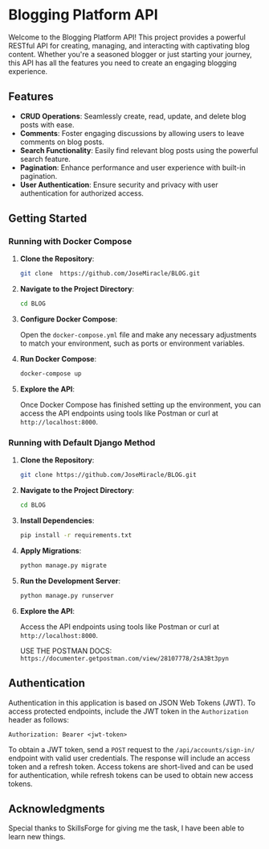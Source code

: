 # Blogging Platform API

Welcome to the  Blogging Platform API! This project provides a powerful RESTful API for creating, managing, and interacting with captivating blog content. Whether you're a seasoned blogger or just starting your journey, this API has all the features you need to create an engaging blogging experience.

## Features

- **CRUD Operations**: Seamlessly create, read, update, and delete blog posts with ease.
- **Comments**: Foster engaging discussions by allowing users to leave comments on blog posts.
- **Search Functionality**: Easily find relevant blog posts using the powerful search feature.
- **Pagination**: Enhance performance and user experience with built-in pagination.
- **User Authentication**: Ensure security and privacy with user authentication for authorized access.

## Getting Started

### Running with Docker Compose

1. **Clone the Repository**:

    ```bash
    git clone  https://github.com/JoseMiracle/BLOG.git
    ```

2. **Navigate to the Project Directory**:

    ```bash
    cd BLOG
    ```

3. **Configure Docker Compose**:

    Open the `docker-compose.yml` file and make any necessary adjustments to match your environment, such as ports or environment variables.

4. **Run Docker Compose**:

    ```bash
    docker-compose up
    ```

5. **Explore the API**:

    Once Docker Compose has finished setting up the environment, you can access the API endpoints using tools like Postman or curl at `http://localhost:8000`.

### Running with Default Django Method

1. **Clone the Repository**:

    ```bash
    git clone https://github.com/JoseMiracle/BLOG.git
    ```

2. **Navigate to the Project Directory**:

    ```bash
    cd BLOG
    ```

3. **Install Dependencies**:

    ```bash
    pip install -r requirements.txt
    ```

4. **Apply Migrations**:

    ```bash
    python manage.py migrate
    ```

5. **Run the Development Server**:

    ```bash
    python manage.py runserver
    ```

6. **Explore the API**:

    Access the API endpoints using tools like Postman or curl at `http://localhost:8000`.
    
    USE THE POSTMAN DOCS: `https://documenter.getpostman.com/view/28107778/2sA3Bt3pyn`


## Authentication

Authentication in this application is based on JSON Web Tokens (JWT). To access protected endpoints, include the JWT token in the `Authorization` header as follows:

```http
Authorization: Bearer <jwt-token>
```

To obtain a JWT token, send a `POST` request to the `/api/accounts/sign-in/` endpoint with valid user credentials. The response will include an access token and a refresh token. Access tokens are short-lived and can be used for authentication, while refresh tokens can be used to obtain new access tokens.


## Acknowledgments

Special thanks to SkillsForge for giving me the task, I have been able to learn new things.
